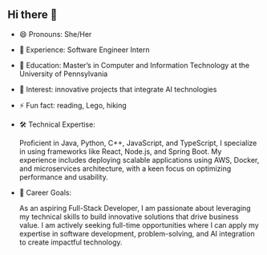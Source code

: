 ## Hi there 👋

- 😄 Pronouns: She/Her
- 🔭 Experience: Software Engineer Intern
- 🌱 Education: Master’s in Computer and Information Technology at the University of Pennsylvania
- 👯 Interest: innovative projects that integrate AI technologies
- ⚡ Fun fact: reading, Lego, hiking

- 🛠️ Technical Expertise:

  Proficient in Java, Python, C++, JavaScript, and TypeScript, I specialize in using frameworks like React, Node.js, and Spring Boot. My experience includes deploying scalable applications using AWS, Docker, and microservices architecture, with a keen focus on optimizing performance and usability.

- 🎯 Career Goals:
  
  As an aspiring Full-Stack Developer, I am passionate about leveraging my technical skills to build innovative solutions that drive business value. I am actively seeking full-time opportunities where I can apply my expertise in software development, problem-solving, and AI integration to create impactful technology.

